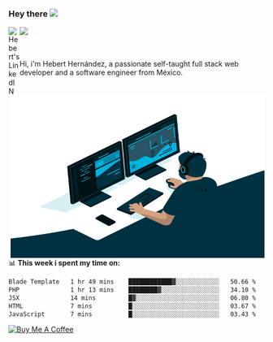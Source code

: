 ### Hey there <img src="https://media.giphy.com/media/hvRJCLFzcasrR4ia7z/giphy.gif" width="25px">
<a href="https://www.linkedin.com/in/evertcode/" target="_blank">
  <img align="left" alt="Hebert's LinkedIN" width="22px" src="https://raw.githubusercontent.com/peterthehan/peterthehan/master/assets/linkedin.svg" />
</a>

![](https://visitor-badge.glitch.me/badge?page_id=evertcode.evertcode)

<br />

Hi, i'm Hebert Hernández, a passionate self-taught full stack web developer and a software engineer from México.

<img align="right" alt="GIF" src="https://github.com/evertcode/evertcode/blob/master/code.gif?raw=true" width="500" height="320" />

📊 **This week i spent my time on:**

<!--START_SECTION:waka-->
```text
Blade Template   1 hr 49 mins    ████████████▓░░░░░░░░░░░░   50.66 % 
PHP              1 hr 13 mins    ████████▓░░░░░░░░░░░░░░░░   34.10 % 
JSX              14 mins         █▓░░░░░░░░░░░░░░░░░░░░░░░   06.80 % 
HTML             7 mins          █░░░░░░░░░░░░░░░░░░░░░░░░   03.67 % 
JavaScript       7 mins          █░░░░░░░░░░░░░░░░░░░░░░░░   03.43 % 
```
<!--END_SECTION:waka-->

<a href="https://www.buymeacoffee.com/evertcode" target="_blank"><img src="https://cdn.buymeacoffee.com/buttons/v2/default-red.png" alt="Buy Me A Coffee" width="150" ></a>


